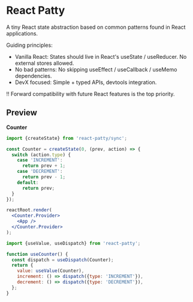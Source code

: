 # React Patty

A tiny React state abstraction based on common patterns found in React applications.

Guiding principles:

- Vanilla React: States should live in React's useState / useReducer. No external stores allowed.
- No bad patterns: No skipping useEffect / useCallback / useMemo dependencies.
- DevX focused: Simple + typed APIs, devtools integration.

‼️ Forward compatibility with future React features is the top priority.

## Preview

**Counter**

```jsx
import {createState} from 'react-patty/sync';

const Counter = createState(0, (prev, action) => {
  switch (action.type) {
    case 'INCREMENT':
      return prev + 1;
    case 'DECREMENT':
      return prev - 1;
    default:
      return prev;
  }
});

reactRoot.render(
  <Counter.Provider>
    <App />
  </Counter.Provider>
);

import {useValue, useDispatch} from 'react-patty';

function useCounter() {
  const dispatch = useDispatch(Counter);
  return {
    value: useValue(Counter),
    increment: () => dispatch({type: 'INCREMENT'}),
    decrement: () => dispatch({type: 'DECREMENT'}),
  };
}
```
